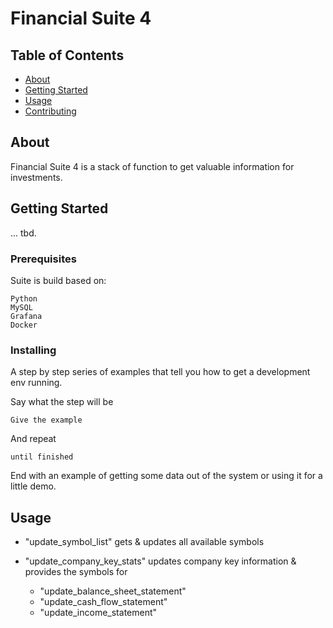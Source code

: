 # Financial Suite 4

## Table of Contents

- [About](#about)
- [Getting Started](#getting_started)
- [Usage](#usage)
- [Contributing](../CONTRIBUTING.md)

## About <a name = "about"></a>

Financial Suite 4 is a stack of function to get valuable information for investments.

## Getting Started <a name = "getting_started"></a>

... tbd.

### Prerequisites

Suite is build based on:

```
Python
MySQL
Grafana
Docker

```

### Installing

A step by step series of examples that tell you how to get a development env running.

Say what the step will be

```
Give the example
```

And repeat

```
until finished
```

End with an example of getting some data out of the system or using it for a little demo.

## Usage <a name = "usage"></a>

- "update_symbol_list" gets & updates all available symbols

- "update_company_key_stats" updates company key information & provides the symbols for
  - "update_balance_sheet_statement"
  - "update_cash_flow_statement"
  - "update_income_statement"
